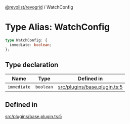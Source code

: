 [@revolist/revogrid](README.md) / WatchConfig

# Type Alias: WatchConfig

```ts
type WatchConfig: {
  immediate: boolean;
};
```

## Type declaration

| Name | Type | Defined in |
| ------ | ------ | ------ |
| `immediate` | `boolean` | [src/plugins/base.plugin.ts:5](https://github.com/revolist/revogrid/blob/6d16baf0ac19236f5511b0ce2aeccf75326e95c2/src/plugins/base.plugin.ts#L5) |

## Defined in

[src/plugins/base.plugin.ts:5](https://github.com/revolist/revogrid/blob/6d16baf0ac19236f5511b0ce2aeccf75326e95c2/src/plugins/base.plugin.ts#L5)

